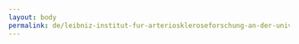 ```yaml
---
layout: body
permalink: de/leibniz-institut-fur-arterioskleroseforschung-an-der-universitat-munster/
---
```



